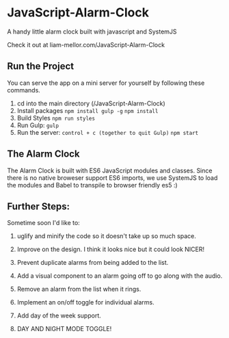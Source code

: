 # JavaScript-Alarm-Clock

A handy little alarm clock built with javascript and SystemJS

Check it out at liam-mellor.com/JavaScript-Alarm-Clock

## Run the Project

You can serve the app on a mini server for yourself by following these commands.


1. cd into the main directory (/JavaScript-Alarm-Clock)
2. Install packages
	`npm install gulp -g`
	`npm install`
3. Build Styles
	`npm run styles`
4. Run Gulp:
	`gulp`
5. Run the server:
	`control + c (together to quit Gulp)`
	`npm start`

## The Alarm Clock

The Alarm Clock is built with ES6 JavaScript modules and classes. Since there is no native broweser support ES6 imports, we use SystemJS to load the modules and Babel to transpile to browser friendly es5 :)

## Further Steps:

Sometime soon I'd like to:

1. uglify and minify the code so it doesn't take up so much space.

2. Improve on the design. I think it looks nice but it could look NICER!

3. Prevent duplicate alarms from being added to the list.

4. Add a visual component to an alarm going off to go along with the audio.

5. Remove an alarm from the list when it rings.

6. Implement an on/off toggle for individual alarms.

7. Add day of the week support.

8. DAY AND NIGHT MODE TOGGLE!
